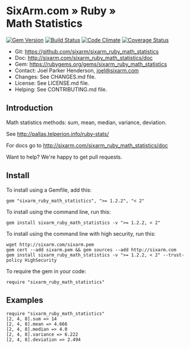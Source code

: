 # SixArm.com » Ruby » <br> Math Statistics

<!--HEADER-OPEN-->

[![Gem Version](https://badge.fury.io/rb/sixarm_ruby_math_statistics.svg)](http://badge.fury.io/rb/sixarm_ruby_math_statistics)
[![Build Status](https://travis-ci.org/SixArm/sixarm_ruby_math_statistics.png)](https://travis-ci.org/SixArm/sixarm_ruby_math_statistics)
[![Code Climate](https://codeclimate.com/github/SixArm/sixarm_ruby_math_statistics.png)](https://codeclimate.com/github/SixArm/sixarm_ruby_math_statistics)
[![Coverage Status](https://coveralls.io/repos/SixArm/sixarm_ruby_math_statistics/badge.svg?branch=master&service=github)](https://coveralls.io/github/SixArm/sixarm_ruby_math_statistics?branch=master)

* Git: <https://github.com/sixarm/sixarm_ruby_math_statistics>
* Doc: <http://sixarm.com/sixarm_ruby_math_statistics/doc>
* Gem: <https://rubygems.org/gems/sixarm_ruby_math_statistics>
* Contact: Joel Parker Henderson, <joel@sixarm.com>
* Changes: See CHANGES.md file.
* License: See LICENSE.md file.
* Helping: See CONTRIBUTING.md file.

<!--HEADER-SHUT-->


## Introduction

Math statistics methods: sum, mean, median, variance, deviation.

See http://pallas.telperion.info/ruby-stats/

For docs go to <http://sixarm.com/sixarm_ruby_math_statistics/doc>

Want to help? We're happy to get pull requests.


<!--INSTALL-OPEN-->

## Install

To install using a Gemfile, add this:

    gem "sixarm_ruby_math_statistics", ">= 1.2.2", "< 2"

To install using the command line, run this:

    gem install sixarm_ruby_math_statistics -v ">= 1.2.2, < 2"

To install using the command line with high security, run this:

    wget http://sixarm.com/sixarm.pem
    gem cert --add sixarm.pem && gem sources --add http://sixarm.com
    gem install sixarm_ruby_math_statistics -v ">= 1.2.2, < 2" --trust-policy HighSecurity

To require the gem in your code:

    require "sixarm_ruby_math_statistics"

<!--INSTALL-SHUT-->


## Examples

    require "sixarm_ruby_math_statistics"
	[2, 4, 8].sum => 14
    [2, 4, 8].mean => 4.666
    [2, 4, 8].median => 4.0
    [2, 4, 8].variance => 6.222
    [2, 4, 8].deviation => 2.494

